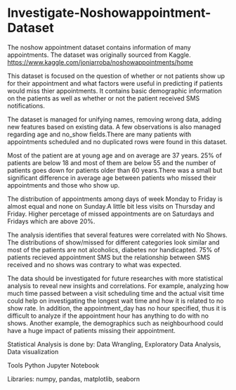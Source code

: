 # Investigate-Noshowappointment-Dataset
The noshow appointment dataset contains information of many appointments. The dataset was originally sourced from Kaggle. 
https://www.kaggle.com/joniarroba/noshowappointments/home

This dataset is focused on the question of whether or not patients show up for their appointment and what factors were useful in predicting if patients would miss thier appointments. It contains basic demographic information on the patients as well as whether or not the patient received SMS notifications.

The dataset is managed for unifying names, removing wrong data, adding new features based on existing data. A few observations is also managed regarding age and no_show fields.There are many patients with appointments scheduled and no duplicated rows were found in this dataset.

Most of the patient are at young age and on average are 37 years. 25% of patients are below 18 and most of them are below 55 and the number of patients goes down for patients older than 60 years.There was a small but significant difference in average age between patients who missed their appointments and those who show up.

The distribution of appointments among days of week Monday to Friday is almost equal and none on Sunday.A little bit less visits on Thursday and Friday. Higher percetage of missed appointments are on Saturdays and Fridays which are above 20%.

The analysis identifies that several features were correlated with No Shows. The distributions of show/missed for different categories look similar and most of the patients are not alcoholics, diabetes nor handicapted. 75% of patients recieved appointment SMS but the relationship between SMS received and no shows was contrary to what was expected.

The data should be investigated for future researches with more statistical analysis to reveal new insights and correlations. For example, analyzing how much time passed between a visit scheduling time and the actual visit time could help on investigating the longest wait time and how it is related to no show rate. In addition, the appointment_day has no hour specified, thus it is difficult to analyze if the appointment hour has anything to do with no shows. 
Another example, the demographics such as neighbourhood could have a huge impact of patients missing their appointment.


Statistical Analysis is done by:
Data Wrangling, 
Exploratory Data Analysis, 
Data visualization

Tools
Python Jupyter Notebook

Libraries: numpy, pandas, matplotlib, seaborn

